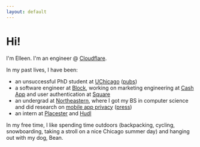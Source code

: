 ```yaml
---
layout: default
---
```

# Hi!

I'm Elleen. I'm an engineer @ [Cloudflare](https://www.cloudflare.com/).

In my past lives, I have been:
* an unsuccessful PhD student at [UChicago](https://www.uchicago.edu/) ([pubs](/publications))
* a software engineer at [Block](https://block.xyz/), working on marketing engineering at [Cash App](https://cash.app/) and user authentication at [Square](https://squareup.com/us/en) 
* an undergrad at [Northeastern](https://www.khoury.northeastern.edu/), where I got my BS in computer science and did research on [mobile app privacy](/files/pan-panoptispy-2018.pdf) ([press](/press))
* an intern at [Placester](https://placester.com/) and [Hudl](https://www.hudl.com/)

In my free time, I like spending time outdoors (backpacking, cycling, snowboarding, taking a stroll on a nice Chicago summer day) and hanging out with my dog, Bean.   
